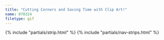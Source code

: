 ```yaml
---
title: "Cutting Corners and Saving Time with Clip Art!"
name: 070324
filetype: gif
---
```


{% include "partials/strip.html" %}
{% include "partials/nav-strips.html" %}